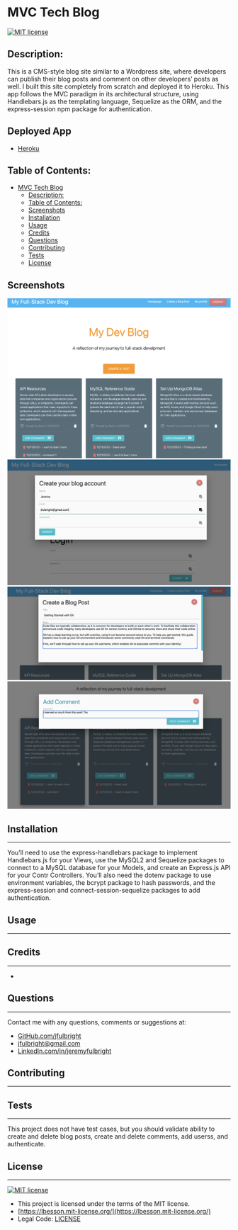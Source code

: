 # MVC Tech Blog
  [![MIT license](https://img.shields.io/badge/License-MIT-blue.svg)](https://lbesson.mit-license.org/)

## Description:
This is a CMS-style blog site similar to a Wordpress site, where developers can publish their blog posts and comment on other developers’ posts as well. I built this site completely from scratch and deployed it to Heroku. This app follows the MVC paradigm in its architectural structure, using Handlebars.js as the templating language, Sequelize as the ORM, and the express-session npm package for authentication.

## Deployed App
 - [Heroku](https://fathomless-ravine-62062.herokuapp.com/login)


## Table of Contents:
- [MVC Tech Blog](#mvc-tech-blog)
  - [Description:](#description)
  - [Table of Contents:](#table-of-contents)
  - [Screenshots](#screenshots)
  - [Installation](#installation)
  - [Usage](#usage)
  - [Credits](#credits)
  - [Questions](#questions)
  - [Contributing](#contributing)
  - [Tests](#tests)
  - [License](#license)

## Screenshots
![Blog UI](./assets/BlogUI.png)
![Create Account](./assets/createAccount.png)
![Create Blog Post](./assets/createBlogPost.png)
![Add Comment](./assets/addComment.png)

## Installation
_________________
You’ll need to use the express-handlebars package to implement Handlebars.js for your Views, use the MySQL2 and Sequelize packages to connect to a MySQL database for your Models, and create an Express.js API for your Contr Controllers. You’ll also need the dotenv package to use environment variables, the bcrypt package to hash passwords, and the express-session and connect-session-sequelize packages to add authentication.

## Usage
_________________



## Credits
_________________
* 

## Questions
  _________________
  Contact me with any questions, comments or suggestions at:
* [GitHub.com/jfulbright](http://github.com/jfulbright)
* [jfulbright@gmail.com](mailto:jfulbright@gmail.com)
* [LinkedIn.com/in/jeremyfulbright](https://www.linkedin.com/in/jeremyfulbright)

## Contributing
_________________


## Tests
_________________
This project does not have test cases, but you should validate ability to create and delete blog posts, create and delete comments, add userss, and   authenticate. 

## License
_________________
[![MIT license](https://img.shields.io/badge/License-MIT-blue.svg)](https://lbesson.mit-license.org/)
* This project is licensed under the terms of the MIT license.
* [https://lbesson.mit-license.org/](https://lbesson.mit-license.org/)
* Legal Code: [LICENSE](LICENSE)


